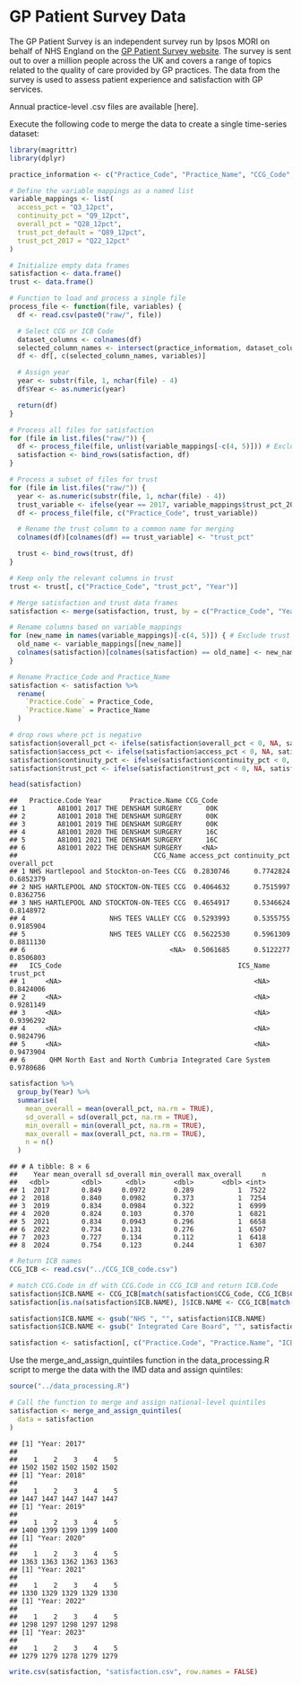 # GP Patient Survey Data

The GP Patient Survey is an independent survey run by Ipsos MORI on
behalf of NHS England on the [GP Patient Survey
website](https://gp-patient.co.uk/). The survey is sent out to over a
million people across the UK and covers a range of topics related to the
quality of care provided by GP practices. The data from the survey is
used to assess patient experience and satisfaction with GP services.

Annual practice-level .csv files are available \[here\].

Execute the following code to merge the data to create a single
time-series dataset:

``` r
library(magrittr)
library(dplyr)

practice_information <- c("Practice_Code", "Practice_Name", "CCG_Code", "CCG_Name", "ICS_Code", "ICS_Name")

# Define the variable mappings as a named list
variable_mappings <- list(
  access_pct = "Q3_12pct",
  continuity_pct = "Q9_12pct",
  overall_pct = "Q28_12pct",
  trust_pct_default = "Q89_12pct",
  trust_pct_2017 = "Q22_12pct"
)

# Initialize empty data frames
satisfaction <- data.frame()
trust <- data.frame()

# Function to load and process a single file
process_file <- function(file, variables) {
  df <- read.csv(paste0("raw/", file))

  # Select CCG or ICB Code
  dataset_columns <- colnames(df)
  selected_column_names <- intersect(practice_information, dataset_columns)
  df <- df[, c(selected_column_names, variables)]

  # Assign year
  year <- substr(file, 1, nchar(file) - 4)
  df$Year <- as.numeric(year)

  return(df)
}

# Process all files for satisfaction
for (file in list.files("raw/")) {
  df <- process_file(file, unlist(variable_mappings[-c(4, 5)])) # Exclude trust variables, as the variable code is not consistent; it will be collated separately
  satisfaction <- bind_rows(satisfaction, df)
}

# Process a subset of files for trust
for (file in list.files("raw/")) {
  year <- as.numeric(substr(file, 1, nchar(file) - 4))
  trust_variable <- ifelse(year == 2017, variable_mappings$trust_pct_2017, variable_mappings$trust_pct_default)
  df <- process_file(file, c("Practice_Code", trust_variable))

  # Rename the trust column to a common name for merging
  colnames(df)[colnames(df) == trust_variable] <- "trust_pct"

  trust <- bind_rows(trust, df)
}

# Keep only the relevant columns in trust
trust <- trust[, c("Practice_Code", "trust_pct", "Year")]

# Merge satisfaction and trust data frames
satisfaction <- merge(satisfaction, trust, by = c("Practice_Code", "Year"), all.x = TRUE)

# Rename columns based on variable_mappings
for (new_name in names(variable_mappings)[-c(4, 5)]) { # Exclude trust variables
  old_name <- variable_mappings[[new_name]]
  colnames(satisfaction)[colnames(satisfaction) == old_name] <- new_name
}

# Rename Practice_Code and Practice_Name
satisfaction <- satisfaction %>%
  rename(
    `Practice.Code` = Practice_Code,
    `Practice.Name` = Practice_Name
  )

# drop rows where pct is negative
satisfaction$overall_pct <- ifelse(satisfaction$overall_pct < 0, NA, satisfaction$overall_pct)
satisfaction$access_pct <- ifelse(satisfaction$access_pct < 0, NA, satisfaction$access_pct)
satisfaction$continuity_pct <- ifelse(satisfaction$continuity_pct < 0, NA, satisfaction$continuity_pct)
satisfaction$trust_pct <- ifelse(satisfaction$trust_pct < 0, NA, satisfaction$trust_pct)

head(satisfaction)
```

    ##   Practice.Code Year       Practice.Name CCG_Code
    ## 1        A81001 2017 THE DENSHAM SURGERY      00K
    ## 2        A81001 2018 THE DENSHAM SURGERY      00K
    ## 3        A81001 2019 THE DENSHAM SURGERY      00K
    ## 4        A81001 2020 THE DENSHAM SURGERY      16C
    ## 5        A81001 2021 THE DENSHAM SURGERY      16C
    ## 6        A81001 2022 THE DENSHAM SURGERY     <NA>
    ##                                  CCG_Name access_pct continuity_pct overall_pct
    ## 1 NHS Hartlepool and Stockton-on-Tees CCG  0.2830746      0.7742824   0.6852379
    ## 2 NHS HARTLEPOOL AND STOCKTON-ON-TEES CCG  0.4064632      0.7515997   0.8362756
    ## 3 NHS HARTLEPOOL AND STOCKTON-ON-TEES CCG  0.4654917      0.5346624   0.8148972
    ## 4                     NHS TEES VALLEY CCG  0.5293993      0.5355755   0.9185904
    ## 5                     NHS TEES VALLEY CCG  0.5622530      0.5961309   0.8811130
    ## 6                                    <NA>  0.5061685      0.5122277   0.8506803
    ##   ICS_Code                                            ICS_Name trust_pct
    ## 1     <NA>                                                <NA> 0.8424006
    ## 2     <NA>                                                <NA> 0.9281149
    ## 3     <NA>                                                <NA> 0.9396292
    ## 4     <NA>                                                <NA> 0.9824796
    ## 5     <NA>                                                <NA> 0.9473904
    ## 6      QHM North East and North Cumbria Integrated Care System 0.9780686

``` r
satisfaction %>%
  group_by(Year) %>%
  summarise(
    mean_overall = mean(overall_pct, na.rm = TRUE),
    sd_overall = sd(overall_pct, na.rm = TRUE),
    min_overall = min(overall_pct, na.rm = TRUE),
    max_overall = max(overall_pct, na.rm = TRUE),
    n = n()
  )
```

    ## # A tibble: 8 × 6
    ##    Year mean_overall sd_overall min_overall max_overall     n
    ##   <dbl>        <dbl>      <dbl>       <dbl>       <dbl> <int>
    ## 1  2017        0.849     0.0972       0.289           1  7522
    ## 2  2018        0.840     0.0982       0.373           1  7254
    ## 3  2019        0.834     0.0984       0.322           1  6999
    ## 4  2020        0.824     0.103        0.370           1  6821
    ## 5  2021        0.834     0.0943       0.296           1  6658
    ## 6  2022        0.734     0.131        0.276           1  6507
    ## 7  2023        0.727     0.134        0.112           1  6418
    ## 8  2024        0.754     0.123        0.244           1  6307

``` r
# Return ICB names
CCG_ICB <- read.csv("../CCG_ICB_code.csv")

# match CCG.Code in df with CCG.Code in CCG_ICB and return ICB.Code
satisfaction$ICB.NAME <- CCG_ICB[match(satisfaction$CCG_Code, CCG_ICB$CCG.Code), ]$ICB.NAME
satisfaction[is.na(satisfaction$ICB.NAME), ]$ICB.NAME <- CCG_ICB[match(satisfaction[is.na(satisfaction$ICB.NAME), ]$ICS_Code, CCG_ICB$ICB.Code), ]$ICB.NAME

satisfaction$ICB.NAME <- gsub("NHS ", "", satisfaction$ICB.NAME)
satisfaction$ICB.NAME <- gsub(" Integrated Care Board", "", satisfaction$ICB.NAME)

satisfaction <- satisfaction[, c("Practice.Code", "Practice.Name", "ICB.NAME", "Year", "overall_pct", "continuity_pct", "access_pct", "trust_pct")]
```

Use the merge_and_assign_quintiles function in the data_processing.R
script to merge the data with the IMD data and assign quintiles:

``` r
source("../data_processing.R")

# Call the function to merge and assign national-level quintiles
satisfaction <- merge_and_assign_quintiles(
  data = satisfaction
)
```

    ## [1] "Year: 2017"
    ## 
    ##    1    2    3    4    5 
    ## 1502 1502 1502 1502 1502 
    ## [1] "Year: 2018"
    ## 
    ##    1    2    3    4    5 
    ## 1447 1447 1447 1447 1447 
    ## [1] "Year: 2019"
    ## 
    ##    1    2    3    4    5 
    ## 1400 1399 1399 1399 1400 
    ## [1] "Year: 2020"
    ## 
    ##    1    2    3    4    5 
    ## 1363 1363 1362 1363 1363 
    ## [1] "Year: 2021"
    ## 
    ##    1    2    3    4    5 
    ## 1330 1329 1329 1329 1330 
    ## [1] "Year: 2022"
    ## 
    ##    1    2    3    4    5 
    ## 1298 1297 1298 1297 1298 
    ## [1] "Year: 2023"
    ## 
    ##    1    2    3    4    5 
    ## 1279 1279 1278 1279 1279

``` r
write.csv(satisfaction, "satisfaction.csv", row.names = FALSE)
```
